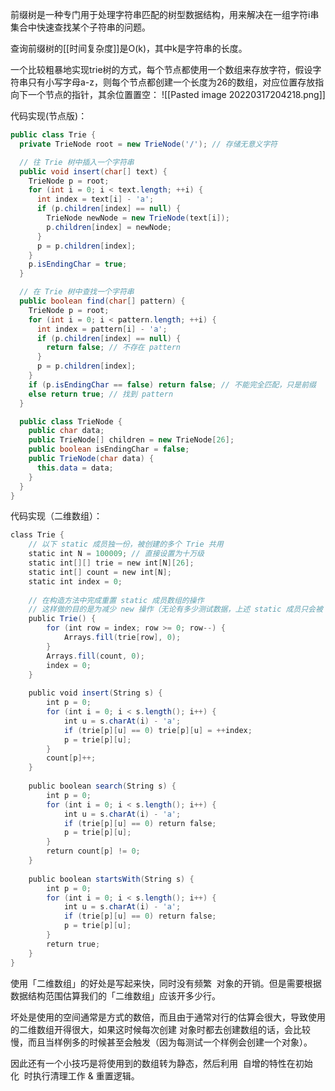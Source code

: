 
前缀树是一种专门用于处理字符串匹配的树型数据结构，用来解决在一组字符i串集合中快速查找某个子符串的问题。

查询前缀树的[[时间复杂度]]是O(k)，其中k是字符串的长度。

一个比较粗暴地实现trie树的方式，每个节点都使用一个数组来存放字符，假设字符串只有小写字母a-z，则每个节点都创建一个长度为26的数组，对应位置存放指向下一个节点的指针，其余位置置空：
![[Pasted image 20220317204218.png]]

代码实现(节点版)：
```java
public class Trie {
  private TrieNode root = new TrieNode('/'); // 存储无意义字符

  // 往 Trie 树中插入一个字符串
  public void insert(char[] text) {
    TrieNode p = root;
    for (int i = 0; i < text.length; ++i) {
      int index = text[i] - 'a';
      if (p.children[index] == null) {
        TrieNode newNode = new TrieNode(text[i]);
        p.children[index] = newNode;
      }
      p = p.children[index];
    }
    p.isEndingChar = true;
  }

  // 在 Trie 树中查找一个字符串
  public boolean find(char[] pattern) {
    TrieNode p = root;
    for (int i = 0; i < pattern.length; ++i) {
      int index = pattern[i] - 'a';
      if (p.children[index] == null) {
        return false; // 不存在 pattern
      }
      p = p.children[index];
    }
    if (p.isEndingChar == false) return false; // 不能完全匹配，只是前缀
    else return true; // 找到 pattern
  }

  public class TrieNode {
    public char data;
    public TrieNode[] children = new TrieNode[26];
    public boolean isEndingChar = false;
    public TrieNode(char data) {
      this.data = data;
    }
  }
}

```

代码实现（二维数组）：
```java
class Trie {  
    // 以下 static 成员独一份，被创建的多个 Trie 共用  
    static int N = 100009; // 直接设置为十万级  
    static int[][] trie = new int[N][26];  
    static int[] count = new int[N];  
    static int index = 0;  
  
    // 在构造方法中完成重置 static 成员数组的操作  
    // 这样做的目的是为减少 new 操作（无论有多少测试数据，上述 static 成员只会被 new 一次）  
    public Trie() {  
        for (int row = index; row >= 0; row--) {  
            Arrays.fill(trie[row], 0);  
        }  
        Arrays.fill(count, 0);  
        index = 0;  
    }  
      
    public void insert(String s) {  
        int p = 0;  
        for (int i = 0; i < s.length(); i++) {  
            int u = s.charAt(i) - 'a';  
            if (trie[p][u] == 0) trie[p][u] = ++index;  
            p = trie[p][u];  
        }  
        count[p]++;  
    }  
      
    public boolean search(String s) {  
        int p = 0;  
        for (int i = 0; i < s.length(); i++) {  
            int u = s.charAt(i) - 'a';  
            if (trie[p][u] == 0) return false;  
            p = trie[p][u];  
        }  
        return count[p] != 0;  
    }  
      
    public boolean startsWith(String s) {  
        int p = 0;  
        for (int i = 0; i < s.length(); i++) {  
            int u = s.charAt(i) - 'a';  
            if (trie[p][u] == 0) return false;  
            p = trie[p][u];  
        }  
        return true;  
    }  
}
```

使用「二维数组」的好处是写起来快，同时没有频繁  对象的开销。但是需要根据数据结构范围估算我们的「二维数组」应该开多少行。

坏处是使用的空间通常是方式的数倍，而且由于通常对行的估算会很大，导致使用的二维数组开得很大，如果这时候每次创建 对象时都去创建数组的话，会比较慢，而且当样例多的时候甚至会触发（因为每测试一个样例会创建一个对象）。

因此还有一个小技巧是将使用到的数组转为静态，然后利用  自增的特性在初始化  时执行清理工作 & 重置逻辑。